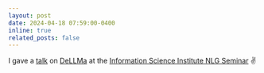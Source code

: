 ```yaml
---
layout: post
date: 2024-04-18 07:59:00-0400
inline: true
related_posts: false
---
```


I gave a [talk](https://www.youtube.com/watch?v=XSTIFr9J0ko) on [DeLLMa](https://dellma.github.io/) at the [Information Science Institute NLG Seminar](https://www.isi.edu/research-groups-nlg/nlg-seminars/) ✌️
